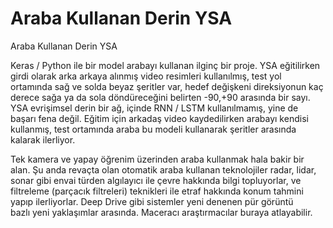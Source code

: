# Araba Kullanan Derin YSA


Araba Kullanan Derin YSA




Keras / Python ile bir model arabayı kullanan ilginç bir proje. YSA eğitilirken girdi olarak arka arkaya alınmış video resimleri kullanılmış, test yol ortamında sağ ve solda beyaz şeritler var, hedef değişkeni direksiyonun kaç derece sağa ya da sola döndüreceğini belirten -90,+90 arasında bir sayı. YSA evrişimsel derin bir ağ, içinde RNN / LSTM kullanılmamış, yine de başarı fena değil. Eğitim için arkadaş video kaydedilirken arabayı kendisi kullanmış, test ortamında araba bu modeli kullanarak şeritler arasında kalarak ilerliyor.



Tek kamera ve yapay öğrenim üzerinden araba kullanmak hala bakir bir alan. Şu anda revaçta olan otomatik araba kullanan teknolojiler radar, lidar, sonar gibi envai türden algılayıcı ile çevre hakkında bilgi topluyorlar, ve filtreleme (parçacık filtreleri) teknikleri ile etraf hakkında konum tahmini yapıp ilerliyorlar. Deep Drive gibi sistemler yeni denenen pür görüntü bazlı yeni yaklaşımlar arasında. Maceracı araştırmacılar buraya atlayabilir. 






